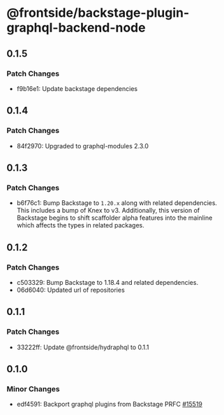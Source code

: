 # @frontside/backstage-plugin-graphql-backend-node

## 0.1.5

### Patch Changes

- f9b16e1: Update backstage dependencies

## 0.1.4

### Patch Changes

- 84f2970: Upgraded to graphql-modules 2.3.0

## 0.1.3

### Patch Changes

- b6f76c1: Bump Backstage to `1.20.x` along with related dependencies. This includes a bump of Knex to v3. Additionally, this version of Backstage begins to shift scaffolder alpha features into the mainline which affects the types in related packages.

## 0.1.2

### Patch Changes

- c503329: Bump Backstage to 1.18.4 and related dependencies.
- 06d6040: Updated url of repositories

## 0.1.1

### Patch Changes

- 33222ff: Update @frontside/hydraphql to 0.1.1

## 0.1.0

### Minor Changes

- edf4591: Backport graphql plugins from Backstage PRFC [#15519](https://github.com/backstage/backstage/pull/15519)
